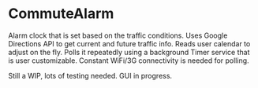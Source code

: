 # CommuteAlarm
Alarm clock that is set based on the traffic conditions. Uses Google Directions API to get current and future traffic info. Reads user calendar to adjust on the fly. Polls it repeatedly using a background Timer service that is user customizable. Constant WiFi/3G connectivity is needed for polling.

Still a WIP, lots of testing needed. GUI in progress. 
